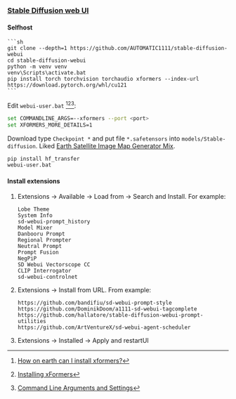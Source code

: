 ### [Stable Diffusion web UI](https://github.com/AUTOMATIC1111/stable-diffusion-webui)

#### Selfhost

````{tab} From source [^1]
```sh
git clone --depth=1 https://github.com/AUTOMATIC1111/stable-diffusion-webui
cd stable-diffusion-webui
python -m venv venv
venv\Scripts\activate.bat
pip install torch torchvision torchaudio xformers --index-url https://download.pytorch.org/whl/cu121
```
````

Edit `webui-user.bat` [^2][^3][^4]:

```sh
set COMMANDLINE_ARGS=--xformers --port <port>
set XFORMERS_MORE_DETAILS=1
```

Download type `Checkpoint *` and put file `*.safetensors` into `models/Stable-diffusion`. Liked [Earth Satellite Image Map Generator Mix](https://civitai.com/models/18022/earth-satellite-image-map-generator-mix).

```sh
pip install hf_transfer
webui-user.bat
```
#### Install extensions

1. Extensions → Available → Load from → Search and Install. For example:
	```
	Lobe Theme
	System Info
	sd-webui-prompt_history
	Model Mixer
	Danbooru Prompt
	Regional Prompter
	Neutral Prompt
	Prompt Fusion
	NegPiP
	SD Webui Vectorscope CC
	CLIP Interrogator
	sd-webui-controlnet
	```

2. Extensions → Install from URL. From example:
	```
	https://github.com/bandifiu/sd-webui-prompt-style
	https://github.com/DominikDoom/a1111-sd-webui-tagcomplete
	https://github.com/hallatore/stable-diffusion-webui-prompt-utilities
	https://github.com/ArtVentureX/sd-webui-agent-scheduler
	```

3. Extensions → Installed → Apply and restartUI

[^1]: [Manual Installation](https://github.com/AUTOMATIC1111/stable-diffusion-webui/wiki/Install-and-Run-on-NVidia-GPUs#manual-installation)
[^2]: [How on earth can I install xformers?](https://github.com/AUTOMATIC1111/stable-diffusion-webui/discussions/9802#discussioncomment-5894895)
[^3]: [Installing xFormers](https://github.com/facebookresearch/xformers#installing-xformers)
[^4]: [Command Line Arguments and Settings](https://github.com/AUTOMATIC1111/stable-diffusion-webui/wiki/Command-Line-Arguments-and-Settings)
